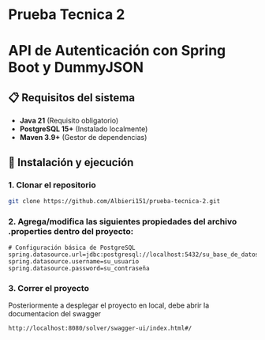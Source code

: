 # Prueba Tecnica 2

# API de Autenticación con Spring Boot y DummyJSON

## 📋 Requisitos del sistema

- **Java 21** (Requisito obligatorio)
- **PostgreSQL 15+** (Instalado localmente)
- **Maven 3.9+** (Gestor de dependencias)

## 🚀 Instalación y ejecución

### 1. Clonar el repositorio
```bash
git clone https://github.com/Albieri151/prueba-tecnica-2.git
```


### 2. Agrega/modifica las siguientes propiedades del archivo .properties dentro del proyecto:

```properties
# Configuración básica de PostgreSQL
spring.datasource.url=jdbc:postgresql://localhost:5432/su_base_de_datos
spring.datasource.username=su_usuario
spring.datasource.password=su_contraseña
```
### 3. Correr el proyecto
Posteriormente a desplegar el proyecto en local, debe abrir la documentacion del swagger

```bash
http://localhost:8080/solver/swagger-ui/index.html#/
